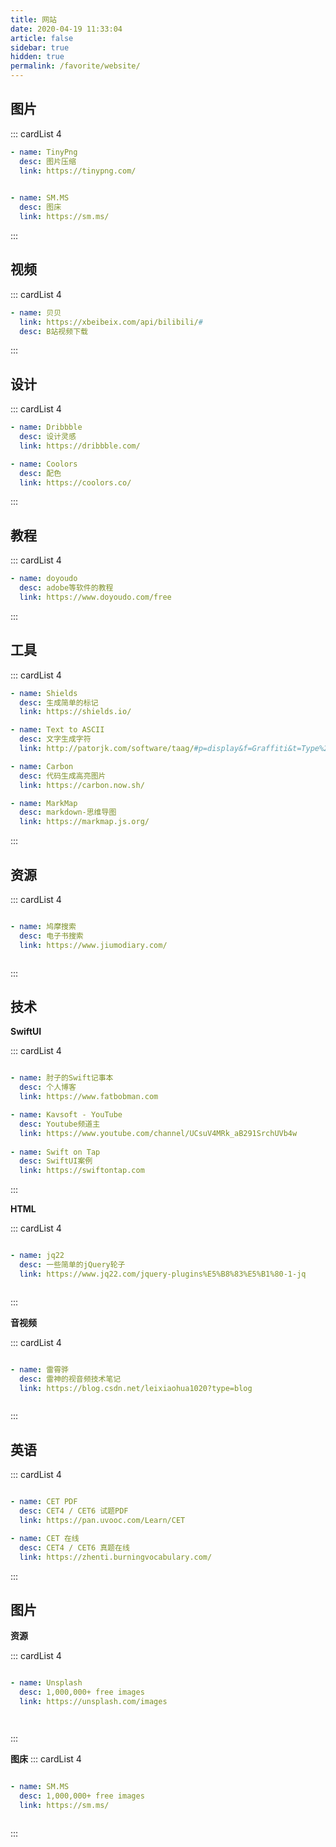 ```yaml
---
title: 网站
date: 2020-04-19 11:33:04
article: false
sidebar: true
hidden: true
permalink: /favorite/website/
---
```


## 图片

::: cardList 4
```yaml
- name: TinyPng
  desc: 图片压缩
  link: https://tinypng.com/

   
- name: SM.MS
  desc: 图床
  link: https://sm.ms/


```
:::


## 视频

::: cardList 4
```yaml
- name: 贝贝
  link: https://xbeibeix.com/api/bilibili/#
  desc: B站视频下载

```
:::

## 设计


::: cardList 4
```yaml
- name: Dribbble
  desc: 设计灵感
  link: https://dribbble.com/

- name: Coolors
  desc: 配色
  link: https://coolors.co/

```
:::

## 教程

::: cardList 4
```yaml
- name: doyoudo
  desc: adobe等软件的教程
  link: https://www.doyoudo.com/free

```
:::

## 工具

::: cardList 4
```yaml
- name: Shields
  desc: 生成简单的标记
  link: https://shields.io/

- name: Text to ASCII
  desc: 文字生成字符
  link: http://patorjk.com/software/taag/#p=display&f=Graffiti&t=Type%20Something%20

- name: Carbon
  desc: 代码生成高亮图片
  link: https://carbon.now.sh/

- name: MarkMap
  desc: markdown-思维导图
  link: https://markmap.js.org/

```
:::



## 资源

::: cardList 4
```yaml

- name: 鸠摩搜索
  desc: 电子书搜索
  link: https://www.jiumodiary.com/



```
:::


## 技术
**SwiftUI**

::: cardList 4
```yaml

- name: 肘子的Swift记事本
  desc: 个人博客
  link: https://www.fatbobman.com

- name: Kavsoft - YouTube
  desc: Youtube频道主
  link: https://www.youtube.com/channel/UCsuV4MRk_aB291SrchUVb4w
  
- name: Swift on Tap
  desc: SwiftUI案例
  link: https://swiftontap.com


```
:::


**HTML**


::: cardList 4
```yaml

- name: jq22
  desc: 一些简单的jQuery轮子
  link: https://www.jq22.com/jquery-plugins%E5%B8%83%E5%B1%80-1-jq



```
:::


**音视频**


::: cardList 4
```yaml

- name: 雷霄骅
  desc: 雷神的视音频技术笔记
  link: https://blog.csdn.net/leixiaohua1020?type=blog



```
:::



## 英语


::: cardList 4
```yaml

- name: CET PDF
  desc: CET4 / CET6 试题PDF
  link: https://pan.uvooc.com/Learn/CET

- name: CET 在线
  desc: CET4 / CET6 真题在线
  link: https://zhenti.burningvocabulary.com/


```
:::

## 图片

**资源**

::: cardList 4
```yaml

- name: Unsplash
  desc: 1,000,000+ free images
  link: https://unsplash.com/images




```
:::

**图床**
::: cardList 4
```yaml

- name: SM.MS
  desc: 1,000,000+ free images
  link: https://sm.ms/



```
:::